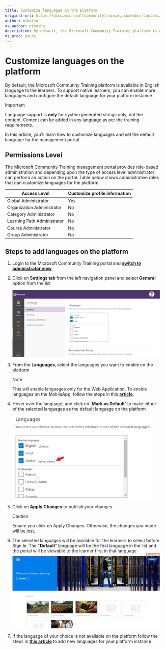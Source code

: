 ```yaml
---
title: Customize languages on the platform
original-url: https://docs.microsoftcommunitytraining.com/docs/customize-languages-for-the-learners-on-the-platform
author: nikotha
ms.author: nikotha
description: By default, the Microsoft Community Training platform is available in English language to the learners.
ms.prod: azure
---
```


# Customize languages on the platform

By default, the Microsoft Community Training platform is available in English language to the learners. To support native learners, you can enable more languages and configure the default language for your platform instance.

> [!IMPORTANT]
> Language support is **only** for system generated strings only, not the content. Content can be added in any language as per the training requirements.

In this article, you'll learn how to customize languages and set the default language for the management portal.

## Permissions Level

The Microsoft Community Training management portal provides role-based administration and depending upon the type of access level administrator can perform an action on the portal.  Table below shows administrative roles that can customize languages for the platform.

|Access Level| Customize profile information |
|---|---|
|Global Administrator| Yes |
|Organization Administrator |No|
|Category Administrator|No|
|Learning Path Administrator|No|
|Course Administrator|No|
|Group Administrator|No|

## Steps to add languages on the platform

1. Login to the Microsoft Community Training portal and [**switch to administrator view**](../get-started/step-by-step-configuration-guide.md#step-2--switch-to-administrator-view-of-the-portal)

2. Click on **Settings tab** from the left navigation panel and select **General** option from the list

    ![General from Settings tab](../media/image%28383%29.png)

3. From the **Languages**, select the languages you want to enable on the platform

      > [!NOTE]
      > This will enable languages only for the Web Application. To enable languages on the MobileApp, follow the steps in this [**article**](../infrastructure-management/install-your-platform-instance/create-publish-mobile-app.md).

4. Hover over the language, and click on '**Mark as Default**' to make either of the selected languages as the default language on the platform

    ![Mark as Default](../media/image%28287%29.png)

5. Click on **Apply Changes** to publish your changes

      > [!CAUTION]
      > Ensure you click on Apply Changes. Otherwise, the changes you made will be lost.

6. The selected languages will be available for the learners to select before Sign In. The "**Default**" language will be the first language in the list and the portal will be viewable to the learner first in that language
![Default](../media/image%28275%29.png)

7. If the language of your choice is not available on the platform follow the steps in [**this article**](../settings/request-a-new-language.md) to add new languages for your platform instance
